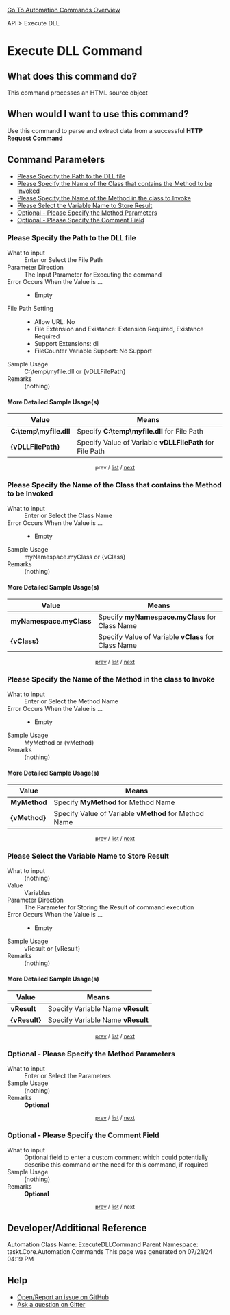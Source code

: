<!--TITLE: Execute DLL Command -->
<!-- SUBTITLE: a command in the API group. -->
[Go To Automation Commands Overview](/automation-commands.md)


API &gt; Execute DLL


# Execute DLL Command


## What does this command do?
This command processes an HTML source object


## When would I want to use this command?
Use this command to parse and extract data from a successful **HTTP Request Command**


<a id="param_list"></a>
## Command Parameters
- [Please Specify the Path to the DLL file](#param_0)
- [Please Specify the Name of the Class that contains the Method to be Invoked](#param_1)
- [Please Specify the Name of the Method in the class to Invoke](#param_2)
- [Please Select the Variable Name to Store Result](#param_3)
- [Optional - Please Specify the Method Parameters](#param_4)
- [Optional - Please Specify the Comment Field](#param_5)


<a id="param_0"></a>
### Please Specify the Path to the DLL file


<dl>
<dt>What to input</dt><dd>Enter or Select the File Path</dd>
<dt>Parameter Direction</dt><dd>The Input Parameter for Executing the command</dd>
<dt>Error Occurs When the Value is ...</dt><dd><ul>
<li>Empty</li>
</ul></dd>
<dt>File Path Setting</dt><dd><ul><li>Allow URL: No</li><li>File Extension and Existance: Extension Required, Existance Required</li><li>Support Extensions: dll</li><li>FileCounter Variable Support: No Support</li></ul></dd>
<dt>Sample Usage</dt><dd>C:\temp\myfile.dll or {vDLLFilePath}</dd>
<dt>Remarks</dt><dd>(nothing)</dd>
</dl>




#### More Detailed Sample Usage(s)
| Value | Means |
|---|---|
| <strong>C:\temp\myfile.dll</strong> | Specify **C:\temp\myfile.dll** for File Path |
| <strong>{vDLLFilePath}</strong> | Specify Value of Variable **vDLLFilePath** for File Path |


<div style="font-size: 90%; text-align: center">


prev / [list](#param_list) / [next](#param_1)


</div>


<a id="param_1"></a>
### Please Specify the Name of the Class that contains the Method to be Invoked


<dl>
<dt>What to input</dt><dd>Enter or Select the Class Name</dd>
<dt>Error Occurs When the Value is ...</dt><dd><ul>
<li>Empty</li>
</ul></dd>
<dt>Sample Usage</dt><dd>myNamespace.myClass or {vClass}</dd>
<dt>Remarks</dt><dd>(nothing)</dd>
</dl>




#### More Detailed Sample Usage(s)
| Value | Means |
|---|---|
| <strong>myNamespace.myClass</strong> | Specify **myNamespace.myClass** for Class Name |
| <strong>{vClass}</strong> | Specify Value of Variable **vClass** for Class Name |


<div style="font-size: 90%; text-align: center">


[prev](#param_1) / [list](#param_list) / [next](#param_2)


</div>


<a id="param_2"></a>
### Please Specify the Name of the Method in the class to Invoke


<dl>
<dt>What to input</dt><dd>Enter or Select the Method Name</dd>
<dt>Error Occurs When the Value is ...</dt><dd><ul>
<li>Empty</li>
</ul></dd>
<dt>Sample Usage</dt><dd>MyMethod or {vMethod}</dd>
<dt>Remarks</dt><dd>(nothing)</dd>
</dl>




#### More Detailed Sample Usage(s)
| Value | Means |
|---|---|
| <strong>MyMethod</strong> | Specify **MyMethod** for Method Name |
| <strong>{vMethod}</strong> | Specify Value of Variable **vMethod** for Method Name |


<div style="font-size: 90%; text-align: center">


[prev](#param_2) / [list](#param_list) / [next](#param_3)


</div>


<a id="param_3"></a>
### Please Select the Variable Name to Store Result


<dl>
<dt>What to input</dt><dd>(nothing)</dd>
<dt>Value</dt><dd>Variables</dd>
<dt>Parameter Direction</dt><dd>The Parameter for Storing the Result of command execution</dd>
<dt>Error Occurs When the Value is ...</dt><dd><ul>
<li>Empty</li>
</ul></dd>
<dt>Sample Usage</dt><dd>vResult or {vResult}</dd>
<dt>Remarks</dt><dd>(nothing)</dd>
</dl>




#### More Detailed Sample Usage(s)
| Value | Means |
|---|---|
| <strong>vResult</strong> | Specify Variable Name **vResult** |
| <strong>{vResult}</strong> | Specify Variable Name **vResult** |


<div style="font-size: 90%; text-align: center">


[prev](#param_3) / [list](#param_list) / [next](#param_4)


</div>


<a id="param_4"></a>
### Optional - Please Specify the Method Parameters


<dl>
<dt>What to input</dt><dd>Enter or Select the Parameters</dd>
<dt>Sample Usage</dt><dd>(nothing)</dd>
<dt>Remarks</dt><dd><strong>Optional</strong><br></dd>
</dl>




<div style="font-size: 90%; text-align: center">


[prev](#param_4) / [list](#param_list) / [next](#param_5)


</div>


<a id="param_5"></a>
### Optional - Please Specify the Comment Field


<dl>
<dt>What to input</dt><dd>Optional field to enter a custom comment which could potentially describe this command or the need for this command, if required</dd>
<dt>Sample Usage</dt><dd>(nothing)</dd>
<dt>Remarks</dt><dd><strong>Optional</strong><br></dd>
</dl>




<div style="font-size: 90%; text-align: center">


[prev](#param_5) / [list](#param_list) / next


</div>


## Developer/Additional Reference
Automation Class Name: ExecuteDLLCommand
Parent Namespace: taskt.Core.Automation.Commands
This page was generated on 07/21/24 04:19 PM


## Help
- [Open/Report an issue on GitHub](https://github.com/rcktrncn/taskt/issues/new)
- [Ask a question on Gitter](https://gitter.im/taskt-rpa/Lobby)
